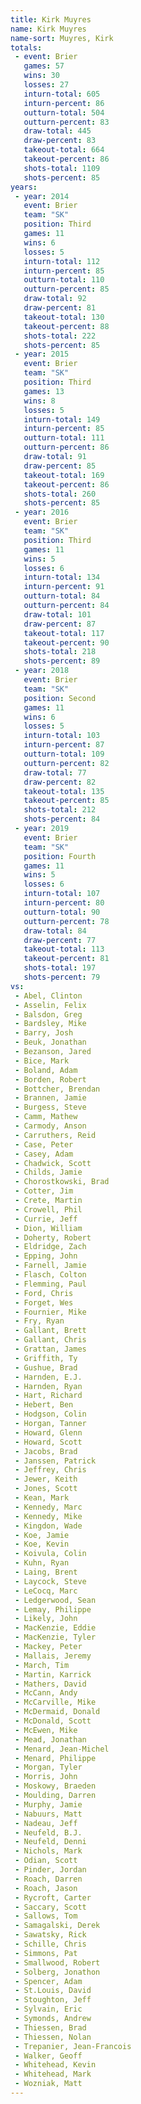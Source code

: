 ```yaml
---
title: Kirk Muyres
name: Kirk Muyres
name-sort: Muyres, Kirk
totals:
 - event: Brier
   games: 57
   wins: 30
   losses: 27
   inturn-total: 605
   inturn-percent: 86
   outturn-total: 504
   outturn-percent: 83
   draw-total: 445
   draw-percent: 83
   takeout-total: 664
   takeout-percent: 86
   shots-total: 1109
   shots-percent: 85
years:
 - year: 2014
   event: Brier
   team: "SK"
   position: Third
   games: 11
   wins: 6
   losses: 5
   inturn-total: 112
   inturn-percent: 85
   outturn-total: 110
   outturn-percent: 85
   draw-total: 92
   draw-percent: 81
   takeout-total: 130
   takeout-percent: 88
   shots-total: 222
   shots-percent: 85
 - year: 2015
   event: Brier
   team: "SK"
   position: Third
   games: 13
   wins: 8
   losses: 5
   inturn-total: 149
   inturn-percent: 85
   outturn-total: 111
   outturn-percent: 86
   draw-total: 91
   draw-percent: 85
   takeout-total: 169
   takeout-percent: 86
   shots-total: 260
   shots-percent: 85
 - year: 2016
   event: Brier
   team: "SK"
   position: Third
   games: 11
   wins: 5
   losses: 6
   inturn-total: 134
   inturn-percent: 91
   outturn-total: 84
   outturn-percent: 84
   draw-total: 101
   draw-percent: 87
   takeout-total: 117
   takeout-percent: 90
   shots-total: 218
   shots-percent: 89
 - year: 2018
   event: Brier
   team: "SK"
   position: Second
   games: 11
   wins: 6
   losses: 5
   inturn-total: 103
   inturn-percent: 87
   outturn-total: 109
   outturn-percent: 82
   draw-total: 77
   draw-percent: 82
   takeout-total: 135
   takeout-percent: 85
   shots-total: 212
   shots-percent: 84
 - year: 2019
   event: Brier
   team: "SK"
   position: Fourth
   games: 11
   wins: 5
   losses: 6
   inturn-total: 107
   inturn-percent: 80
   outturn-total: 90
   outturn-percent: 78
   draw-total: 84
   draw-percent: 77
   takeout-total: 113
   takeout-percent: 81
   shots-total: 197
   shots-percent: 79
vs:
 - Abel, Clinton
 - Asselin, Felix
 - Balsdon, Greg
 - Bardsley, Mike
 - Barry, Josh
 - Beuk, Jonathan
 - Bezanson, Jared
 - Bice, Mark
 - Boland, Adam
 - Borden, Robert
 - Bottcher, Brendan
 - Brannen, Jamie
 - Burgess, Steve
 - Camm, Mathew
 - Carmody, Anson
 - Carruthers, Reid
 - Case, Peter
 - Casey, Adam
 - Chadwick, Scott
 - Childs, Jamie
 - Chorostkowski, Brad
 - Cotter, Jim
 - Crete, Martin
 - Crowell, Phil
 - Currie, Jeff
 - Dion, William
 - Doherty, Robert
 - Eldridge, Zach
 - Epping, John
 - Farnell, Jamie
 - Flasch, Colton
 - Flemming, Paul
 - Ford, Chris
 - Forget, Wes
 - Fournier, Mike
 - Fry, Ryan
 - Gallant, Brett
 - Gallant, Chris
 - Grattan, James
 - Griffith, Ty
 - Gushue, Brad
 - Harnden, E.J.
 - Harnden, Ryan
 - Hart, Richard
 - Hebert, Ben
 - Hodgson, Colin
 - Horgan, Tanner
 - Howard, Glenn
 - Howard, Scott
 - Jacobs, Brad
 - Janssen, Patrick
 - Jeffrey, Chris
 - Jewer, Keith
 - Jones, Scott
 - Kean, Mark
 - Kennedy, Marc
 - Kennedy, Mike
 - Kingdon, Wade
 - Koe, Jamie
 - Koe, Kevin
 - Koivula, Colin
 - Kuhn, Ryan
 - Laing, Brent
 - Laycock, Steve
 - LeCocq, Marc
 - Ledgerwood, Sean
 - Lemay, Philippe
 - Likely, John
 - MacKenzie, Eddie
 - MacKenzie, Tyler
 - Mackey, Peter
 - Mallais, Jeremy
 - March, Tim
 - Martin, Karrick
 - Mathers, David
 - McCann, Andy
 - McCarville, Mike
 - McDermaid, Donald
 - McDonald, Scott
 - McEwen, Mike
 - Mead, Jonathan
 - Menard, Jean-Michel
 - Menard, Philippe
 - Morgan, Tyler
 - Morris, John
 - Moskowy, Braeden
 - Moulding, Darren
 - Murphy, Jamie
 - Nabuurs, Matt
 - Nadeau, Jeff
 - Neufeld, B.J.
 - Neufeld, Denni
 - Nichols, Mark
 - Odian, Scott
 - Pinder, Jordan
 - Roach, Darren
 - Roach, Jason
 - Rycroft, Carter
 - Saccary, Scott
 - Sallows, Tom
 - Samagalski, Derek
 - Sawatsky, Rick
 - Schille, Chris
 - Simmons, Pat
 - Smallwood, Robert
 - Solberg, Jonathon
 - Spencer, Adam
 - St.Louis, David
 - Stoughton, Jeff
 - Sylvain, Eric
 - Symonds, Andrew
 - Thiessen, Brad
 - Thiessen, Nolan
 - Trepanier, Jean-Francois
 - Walker, Geoff
 - Whitehead, Kevin
 - Whitehead, Mark
 - Wozniak, Matt
---
```

